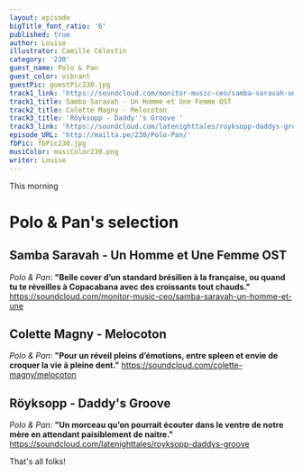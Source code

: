 ```yaml
---
layout: episode
bigTitle_font_ratio: '6'
published: true
author: Louise
illustrator: Camille Célestin
category: '230'
guest_name: Polo & Pan
guest_color: vibrant
guestPic: guestPic230.jpg
track1_link: 'https://soundcloud.com/monitor-music-ceo/samba-saravah-un-homme-et-une'
track1_title: Samba Saravah - Un Homme et Une Femme OST
track2_title: Colette Magny - Melocoton
track3_title: 'Röyksopp - Daddy''s Groove '
track3_link: 'https://soundcloud.com/latenighttales/royksopp-daddys-groove'
episode_URL: 'http://mailta.pe/230/Polo-Pan/'
fbPic: fbPic230.jpg
musiColor: musiColor230.png
writer: Louise
---
```

<p id="introduction">This morning</p>

# Polo & Pan's selection

## Samba Saravah - Un Homme et Une Femme OST
_Polo & Pan_: **"**Belle cover d’un standard brésilien à la française, ou quand tu te réveilles à Copacabana avec des croissants tout chauds.**"**
https://soundcloud.com/monitor-music-ceo/samba-saravah-un-homme-et-une

## Colette Magny - Melocoton
_Polo & Pan_: **"**Pour un réveil pleins d’émotions, entre spleen et envie de croquer la vie à pleine dent.**"**
https://soundcloud.com/colette-magny/melocoton

## Röyksopp - Daddy's Groove 
_Polo & Pan_: **"**Un morceau qu’on pourrait écouter dans le ventre de notre mère en attendant paisiblement de naitre.**"**
https://soundcloud.com/latenighttales/royksopp-daddys-groove

<p id="outroduction">That's all folks!</p>
